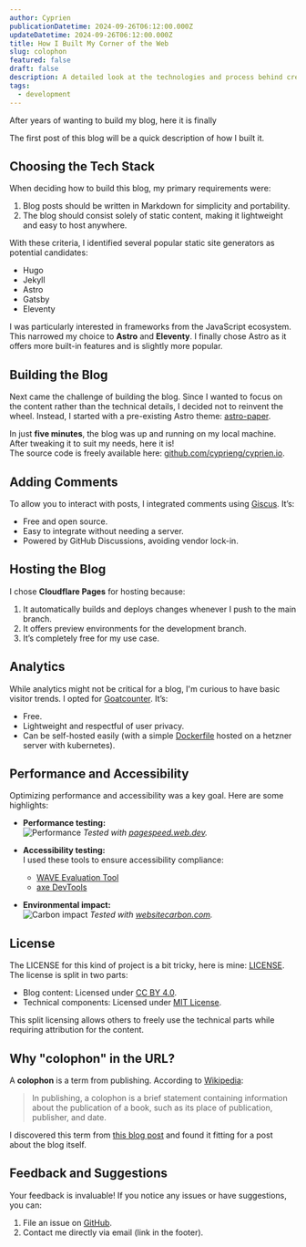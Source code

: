 ```yaml
---
author: Cyprien
publicationDatetime: 2024-09-26T06:12:00.000Z
updateDatetime: 2024-09-26T06:12:00.000Z
title: How I Built My Corner of the Web
slug: colophon
featured: false
draft: false
description: A detailed look at the technologies and process behind creating this blog
tags:
  - development
---
```


After years of wanting to build my blog, here it is finally

The first post of this blog will be a quick description of how I built it.

## Choosing the Tech Stack

When deciding how to build this blog, my primary requirements were:

1. Blog posts should be written in Markdown for simplicity and portability.
2. The blog should consist solely of static content, making it lightweight and easy to host anywhere.

With these criteria, I identified several popular static site generators as potential candidates:

- Hugo
- Jekyll
- Astro
- Gatsby
- Eleventy

I was particularly interested in frameworks from the JavaScript ecosystem. This narrowed my choice to **Astro** and **Eleventy**. I finally chose Astro as it offers more built-in features and is slightly more popular.

## Building the Blog

Next came the challenge of building the blog. Since I wanted to focus on the content rather than the technical details, I decided not to reinvent the wheel. Instead, I started with a pre-existing Astro theme: [astro-paper](https://github.com/satnaing/astro-paper).

In just **five minutes**, the blog was up and running on my local machine. After tweaking it to suit my needs, here it is!  
The source code is freely available here: [github.com/cyprieng/cyprien.io](https://github.com/cyprieng/cyprien.io).

## Adding Comments

To allow you to interact with posts, I integrated comments using [Giscus](https://giscus.app/). It’s:

- Free and open source.
- Easy to integrate without needing a server.
- Powered by GitHub Discussions, avoiding vendor lock-in.

## Hosting the Blog

I chose **Cloudflare Pages** for hosting because:

1. It automatically builds and deploys changes whenever I push to the main branch.
2. It offers preview environments for the development branch.
3. It’s completely free for my use case.

## Analytics

While analytics might not be critical for a blog, I'm curious to have basic visitor trends. I opted for [Goatcounter](https://www.goatcounter.com). It’s:

- Free.
- Lightweight and respectful of user privacy.
- Can be self-hosted easily (with a simple [Dockerfile](https://github.com/cyprieng/goatcounter-dockerfile) hosted on a hetzner server with kubernetes).

## Performance and Accessibility

Optimizing performance and accessibility was a key goal. Here are some highlights:

- **Performance testing:**  
  ![Performance](assets/images/posts/2024/colophon/performance.png)
  _Tested with [pagespeed.web.dev](https://pagespeed.web.dev/)._

- **Accessibility testing:**  
  I used these tools to ensure accessibility compliance:
  - [WAVE Evaluation Tool](https://chromewebstore.google.com/detail/wave-evaluation-tool/jbbplnpkjmmeebjpijfedlgcdilocofh)
  - [axe DevTools](https://chromewebstore.google.com/detail/axe-devtools-web-accessib/lhdoppojpmngadmnindnejefpokejbdd)

- **Environmental impact:**  
  ![Carbon impact](assets/images/posts/2024/colophon/carbon.png)
  _Tested with [websitecarbon.com](https://www.websitecarbon.com/)._

## License

The LICENSE for this kind of project is a bit tricky, here is mine: [LICENSE](https://github.com/cyprieng/cyprien.io/blob/main/LICENSE).
The license is split in two parts:

- Blog content: Licensed under [CC BY 4.0](https://creativecommons.org/licenses/by/4.0/).
- Technical components: Licensed under [MIT License](https://opensource.org/licenses/MIT).

This split licensing allows others to freely use the technical parts while requiring attribution for the content.

## Why "colophon" in the URL?

A **colophon** is a term from publishing. According to [Wikipedia](<https://en.wikipedia.org/wiki/Colophon_(publishing)>):

> In publishing, a colophon is a brief statement containing information about the publication of a book, such as its place of publication, publisher, and date.

I discovered this term from [this blog post](https://eva.town/colophon) and found it fitting for a post about the blog itself.

## Feedback and Suggestions

Your feedback is invaluable! If you notice any issues or have suggestions, you can:

1. File an issue on [GitHub](https://github.com/cyprieng/cyprien.io/issues/new).
2. Contact me directly via email (link in the footer).
